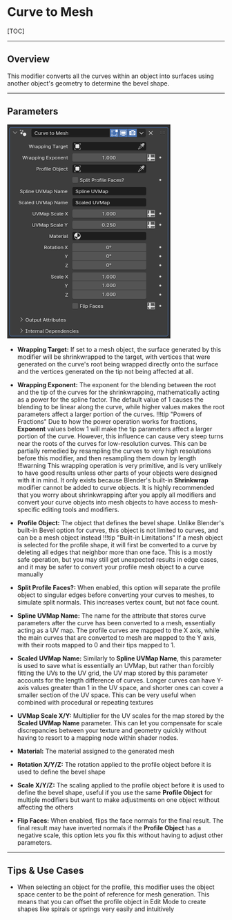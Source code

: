 # Curve to Mesh

[TOC]

---

## Overview
This modifier converts all the curves within an object into surfaces using another object's geometry to determine the bevel shape.

---

## Parameters
![Parameters](params/curve_to_mesh.PNG)

* **Wrapping Target:** If set to a mesh object, the surface generated by this modifier will be shrinkwrapped to the target, with vertices that were generated on the curve's root being wrapped directly onto the surface and the vertices generated on the tip not being affected at all.
* **Wrapping Exponent:** The exponent for the blending between the root and the tip of the curves for the shrinkwrapping, mathematically acting as a power for the spline factor. The default value of 1 causes the blending to be linear along the curve, while higher values makes the root parameters affect a larger portion of the curves.
!!!tip "Powers of Fractions"
    Due to how the power operation works for fractions, **Exponent** values below 1 will make the tip parameters affect a larger portion of the curve. However, this influence can cause very steep turns near the roots of the curves for low-resolution curves. This can be partially remedied by resampling the curves to very high resolutions before this modifier, and then resampling them down by length
!!!warning 
    This wrapping operation is very primitive, and is very unlikely to have good results unless other parts of your objects were designed with it in mind. It only exists because Blender's built-in **Shrinkwrap** modifier cannot be added to curve objects. It is highly recommended that you worry about shrinkwrapping after you apply all modifiers and convert your curve objects into mesh objects to have access to mesh-specific editing tools and modifiers.

* **Profile Object:** The object that defines the bevel shape. Unlike Blender's built-in Bevel option for curves, this object is not limited to curves, and can be a mesh object instead
!!!tip "Built-in Limitations"
    If a mesh object is selected for the profile shape, it will first be converted to a curve by deleting all edges that neighbor more than one face. This is a mostly safe operation, but you may still get unexpected results in edge cases, and it may be safer to convert your profile mesh object to a curve manually

* **Split Profile Faces?:** When enabled, this option will separate the profile object to singular edges before converting your curves to meshes, to simulate split normals. This increases vertex count, but not face count.
* **Spline UVMap Name:** The name for the attribute that stores curve parameters after the curve has been converted to a mesh, essentially acting as a UV map. The profile curves are mapped to the X axis, while the main curves that are converted to mesh are mapped to the Y axis, with their roots mapped to 0 and their tips mapped to 1.
* **Scaled UVMap Name:** Similarly to **Spline UVMap Name**, this parameter is used to save what is essentially an UVMap, but rather than forcibly fitting the UVs to the UV grid, the UV map stored by this parameter accounts for the length difference of curves. Longer curves can have Y-axis values greater than 1 in the UV space, and shorter ones can cover a smaller section of the UV space. This can be very useful when combined with procedural or repeating textures
* **UVMap Scale X/Y:** Multiplier for the UV scales for the map stored by the **Scaled UVMap Name** parameter. This can let you compensate for scale discrepancies between your texture and geometry quickly without having to resort to a mapping node within shader nodes.
* **Material:** The material assigned to the generated mesh
* **Rotation X/Y/Z:** The rotation applied to the profile object before it is used to define the bevel shape
* **Scale X/Y/Z:** The scaling applied to the profile object before it is used to define the bevel shape, useful if you use the same **Profile Object** for multiple modifiers but want to make adjustments on one object without affecting the others
* **Flip Faces:** When enabled, flips the face normals for the final result. The final result may have inverted normals if the **Profile Object** has a negative scale, this option lets you fix this without having to adjust other parameters.

---

## Tips & Use Cases

* When selecting an object for the profile, this modifier uses the object space center to be the point of reference for mesh generation. This means that you can offset the profile object in Edit Mode to create shapes like spirals or springs very easily and intuitively

